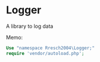 # Logger

A library to log data

Memo:
```php
Use "namespace Rresch2004\Logger;"
require 'vendor/autoload.php';
```

